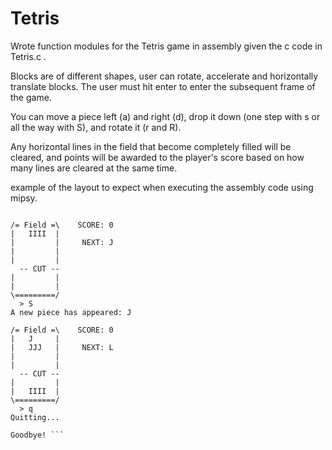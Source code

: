 # Tetris
Wrote function modules for the Tetris game in assembly given the c code in Tetris.c . 

Blocks are of different shapes, user can rotate, accelerate and horizontally translate blocks. The user must hit enter to enter the subsequent frame of the game. 

You can move a piece left (a) and right (d), drop it down (one step with s or all the way with S), and rotate it (r and R).

Any horizontal lines in the field that become completely filled will be cleared, and points will be awarded to the player's score based on how many lines are cleared at the same time.

example of the layout to expect when executing the assembly code using mipsy.

``` Welcome to 1521 tetris!

/= Field =\    SCORE: 0
|   IIII  |
|         |     NEXT: J
|         |
|         |
  -- CUT --
|         |
|         |
\=========/
  > S
A new piece has appeared: J

/= Field =\    SCORE: 0
|   J     |
|   JJJ   |     NEXT: L
|         |
|         |
  -- CUT --
|         |
|   IIII  |
\=========/
  > q
Quitting...

Goodbye! ```

